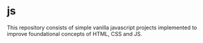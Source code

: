 # js
This repository consists of simple vanilla javascript projects implemented to improve foundational concepts of HTML, CSS and JS.

